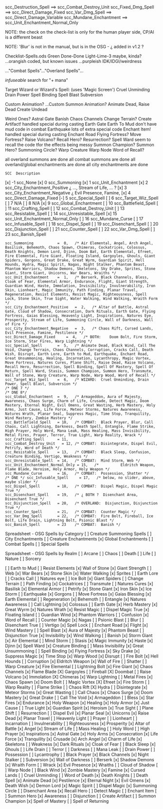 
scc_Destruction_Spell  ==>  scc_Combat_Destroy_Unit
scc_Fixed_Dmg_Spell    ==>  scc_Direct_Damage_Fixed
scc_Var_Dmg_Spell      ==>  scc_Direct_Damage_Variable
scc_Mundane_Enchantment  ==> scc_Unit_Enchantment_Normal_Only


NOTE: the check on the check-list is only for the human player side, CP/AI is a different beast

NOTE: 'Blur' is not in the manual, but is in the OSG - ¿ added in v1.2 ?



Checklist-Spells.ods
Green   Done-Done
Light-Lime-3    maybe, kinda?
...orangish     coded, but known issues
...purpleish    IDK/IDGI/weirdness

..."Combat Spells"..."Overland Spells"...


*infuseable*
search for "+ mana"


Target Wizard or Wizard's Spell:
(uses 'Magic Screen')
    Cruel Unminding
    Drain Power
    Spell Binding
    Spell Blast
    Subversion

Custom Animation? ...Custom Summon Animation?
    Animate Dead, Raise Dead
    Create Undead


Weird Ones?
    Astral Gate
    Banish
    Chaos Channels
    Change Terrain?
    Create Artifact!    handled special during casting
    Earth Gate
    Earth To Mud        don't have mud code in combat
    Earthquake          lots of extra special code
    Enchant Item!       handled special during casting
    Enchant Road
    Flying Fortress?
    Move Fortress?
    Raise Volcano?
    Recall Hero?
    Resurrection?
    Spell Ward          seem to recall the code tfor the effects being messy
    Summon Champion?
    Summon Hero?
    Summoning Circle?
    Warp Creature
    Warp Node
    Word of Recall?


all overland summons are done
all combat summons are done
all overland/global enchantments are done
all city enchantments are done

    SCC  Description
[x]  -1  scc_None
[x]   0  scc_Summoning
[x]   1  scc_Unit_Enchantment
[x]   2  scc_City_Enchantment_Positive       ¿ ..., Stream of Life, ... ?
[x]   3  scc_City_Enchantment_Negative      ¿ Evil Presence, Famine, 
[x]   4  scc_Direct_Damage_Fixed
[-]   5  scc_Special_Spell
[ ]   6  scc_Target_Wiz_Spell
[ ]   7  N/A
[ ]   8  N/A
[x]   9  scc_Global_Enchantment
[ ]  10  scc_Battlefield_Spell
[ ]  11  scc_Crafting_Spell
[ ]  12  scc_Combat_Destroy_Unit
[ ]  13  scc_Resistable_Spell
[ ]  14  scc_Unresistable_Spell
[x]  15  scc_Unit_Enchantment_Normal_Only
[ ]  16  scc_Mundane_Curse
[ ]  17  scc_Infusable_Spell
[ ]  18  scc_Dispel_Spell
[ ]  19  scc_Disenchant_Spell
[ ]  20  scc_Disjunction_Spell
[ ]  21  scc_Counter_Spell
[ ]  22  scc_Var_Dmg_Spell
[ ]  23  scc_Banish_Spell

    scc_Summoning           =  0,   /* Air Elemental, Angel, Arch Angel, Basilisk, Behemoth, Chaos Spawn, Chimeras, Cockatrices, Colossus, Death Knights, Demon Lord, Djinn, Doom Bat, Earth Elemental, Efreet, Fire Elemental, Fire Giant, Floating Island, Gargoyles, Ghouls, Giant Spiders, Gorgons, Great Drake, Great Wyrm, Guardian Spirit, Hell Hounds, Hydra, Magic Spirit, Nagas, Night Stalker, Phantom Beast, Phantom Warriors, Shadow Demons, Skeletons, Sky Drake, Sprites, Stone Giant, Storm Giant, Unicorns, War Bears, Wraiths */
    scc_Unit_Enchantment    =  1,   /* Berserk, Black Channels, Bless, Cloak of Fear, Elemental Armor, Endurance, Flight, Giant Strength, Guardian Wind, Haste, Immolation, Invisibility, Invulnerability, Iron Skin, Lionheart, Magic Immunity, Path Finding, Planar Travel, Regeneration, Resist Elements, Resist Magic, Righteousness, Spell Lock, Stone Skin, True Sight, Water Walking, Wind Walking, Wraith Form */
    scc_City_Enchantment_Positive   =  2,   /* Altar of Battle, Astral Gate, Cloud of Shadow, Consecration, Dark Rituals, Earth Gate, Flying Fortress, Gaias Blessing, Heavenly Light, Inspirations, Natures Eye, Prosperity, Stream of Life, Summoning Circle, Wall of Darkness, Wall of Fire */
    scc_City_Enchantment_Negative   =  3,   /* Chaos Rift, Cursed Lands, Evil Presence, Famine, Pestilence */
    scc_Direct_Damage_Fixed     =  4,   /* BOTH:    Doom Bolt, Fire Storm, Ice Storm, Star Fires, Warp Lightning */
    scc_Special_Spell       =  5,   /* Animate Dead, Black Wind, Call The Void, Change Terrain, Chaos Channels, Corruption, Cracks Call, Death Wish, Disrupt, Earth Lore, Earth to Mud, Earthquake, Enchant Road, Great Unsummoning, Healing, Incarnation, Lycanthropy, Magic Vortex, Move Fortress, Natures Cures, Plane Shift, Raise Dead, Raise Volcano, Recall Hero, Resurrection, Spell Binding, Spell Of Mastery, Spell Of Return, Spell Ward, Stasis, Summon Champion, Summon Hero, Transmute, Wall of Stone, Warp Creature, Warp Node, Warp Wood, Word of Recall */
    scc_Target_Wiz_Spell    =  6,   /* WIZARD:  Cruel Unminding, Drain Power, Spell Blast, Subversion */
    /* DNE 7 */
    /* DNE 8*/
    scc_Global_Enchantment  =  9,   /* Armageddon, Aura of Majesty, Awareness, Chaos Surge, Charm of Life, Crusade, Detect Magic, Doom Mastery, Eternal Night, Evil Omens, Great Wasting, Herb Mastery, Holy Arms, Just Cause, Life Force, Meteor Storms, Natures Awareness, Natures Wrath, Planar Seal, Suppress Magic, Time Stop, Tranquility, Wind Mastery, Zombie Mastery */
    scc_Battlefield_Spell   = 10,   /* COMBAT:  Black Prayer, Blur, Call Chaos, Call Lightning, Darkness, Death Spell, Entangle, Flame Strike, High Prayer, Holy Word, Mana Leak, Mass Healing, Mass Invisibility, Metal Fires, Prayer, Terror, True Light, Warp Reality, Wrack */
    scc_Crafting_Spell      = 11,
    scc_Combat_Destroy_Unit   = 12, /* COMBAT:  Disintegrate, Dispel Evil, Petrify, Word of Death */
    scc_Resistable_Spell    = 13,   /* COMBAT:  Black Sleep, Confusion, Creature Binding, Vertigo, Weakness */
    scc_Unresistable_Spell  = 14,   /* COMBAT:  Mind Storm, Web */
    scc_Unit_Enchantment_Normal_Only = 15,   /*          Eldritch Weapon, Flame Blade, Heroism, Holy Armor, Holy Weapon */
    scc_Mundane_Curse       = 16,   /* COMBAT:  Possession, Shatter */
    /* DNE */ scc_Infusable_Spell     = 17,   /* below, no slider, above, maybe slider */
    scc_Dispel_Spell        = 18,   /* COMBAT:  Dispel Magic, Dispel Magic True */
    scc_Disenchant_Spell    = 19,   /* ¿ BOTH ?  Disenchant Area, Disenchant True */
    scc_Disjunction_Spell   = 20,   /* OVERLAND:  Disjunction, Disjunction True */
    scc_Counter_Spell       = 21,   /* COMBAT:  Counter Magic */
    scc_Var_Dmg_Spell       = 22,   /* COMBAT:  Fire Bolt, Fireball, Ice Bolt, Life Drain, Lightning Bolt, Psionic Blast */
    scc_Banish_Spell        = 23    /* COMBAT:  Banish */


Spreadsheet - OSG Spells by Category
[ ] Creature Summoning Spells
[ ] City Enchantments
[ ] Creature Enchantments
[x] Global Enchantments
[ ] Combat Spells
[ ] Special Spells

Spreadsheet - OSG Spells by Realm
[ ] Arcane
[ ] Chaos
[ ] Death
[ ] Life
[ ] Nature
[ ] Sorcery



[ ] Earth to Mud
[ ] Resist Elements
[x] Wall of Stone
[x] Giant Strength
[ ] Web
[x] War Bears
[x] Stone Skin
[x] Water Walking
[x] Sprites
[ ] Earth Lore
[ ] Cracks Call
[ ] Natures eye
[ ] Ice Bolt
[x] Giant Spiders
[ ] Change Terrain
[ ] Path Finding
[x] Cockatrices
[ ] Transmute
[ ] Natures Cures
[x] Basilisk
[x] Elemental Armor
[ ] Petrify
[x] Stone Giant
[x] Iron Skin
[x] Ice Storm
[ ] Earthquake
[x] Gorgons
[ ] Move Fortress
[x] Gaias Blessing
[x] Earth Elemental
[ ] Regeneration
[x] Behemoth
[ ] Entangle
[x] Natures Awareness
[ ] Call Lightning
[x] Colossus
[ ] Earth Gate
[x] Herb Mastery
[x] Great Wyrm
[x] Natures Wrath
[x] Resist Magic
[ ] Dispel Magic True
[x] Floating Island
[ ] Guardian Wind
[x] Phantom Warriors
[ ] Confusion
[x] Word of Recall
[ ] Counter Magic
[x] Nagas
[ ] Psionic Blast
[ ] Blur
[ ] Disenchant True
[ ] Vertigo
[x] Spell Lock
[ ] Enchant Road
[x] Flight
[x] Wind Mastery
[ ] Spell Blast
[x] Aura of Majesty
[x] Phantom Beast
[ ] Disjunction True
[x] Invisibility
[x] Wind Walking
[ ] Banish
[x] Storm Giant
[x] Air Elemental
[ ] Mind Storm
[ ] Stasis
[x] Magic Immunity
[x] Haste
[x] Djinn
[x] Spell Ward
[x] Creature Binding
[ ] Mass Invisibility
[x] Great Unsummoning
[ ] Spell Binding
[x] Flying Fortress
[x] Sky Drake
[x] Suppress Magic
[x] Time Stop
[x] Warp Wood
[x] Disrupt
[ ] Fire Bolt
[x] Hell Hounds
[ ] Corruption
[x] Eldritch Weapon
[x] Wall of Fire
[ ] Shatter
[ ] Warp Creature
[x] Fire Elemental
[ ] Lightning Bolt
[x] Fire Giant
[x] Chaos Channels
[x] Flame Blade
[X] Gargoyles
[ ] Fireball
[X] Doombat
[ ] Raise Volcano
[x] Immolation
[X] Chimeras
[x] Warp Lightning
[ ] Metal Fires
[x] Chaos Spawn
[x] Doom Bolt
[ ] Magic Vortex
[X] Efreet
[x] Fire Storm
[ ] Warp Reality
[ ] Flame Strike
[ ] Chaos Rift
[X] Hydra
[ ] Disintegrate
[x] Meteor Storms
[x] Great Wasting
[ ] Call Chaos
[x] Chaos Surge
[x] Doom Mastery
[x] Great Drake
[ ] Call The Void
[x] Armageddon
[ ] Bless
[x] Star Fires
[x] Endurance
[x] Holy Weapon
[x] Healing
[x] Holy Armor
[x] Just Cause
[ ] True Light
[x] Guardian Spirit
[x] Heroism
[x] True Sight
[ ] Plane Shift
[ ] Resurrection
[ ] Dispel Evil
[x] Planar Seal
[x] Unicorns
[x] Raise Dead
[x] Planar Travel
[ ] Heavenly Light
[ ] Prayer
[ ] Lionheart
[ ] Incarnation
[ ] Invulnerability
[ ] Righteousness
[x] Prosperity
[x] Altar of Battle
[x] Angel
[x] Stream of Life
[ ] Mass Healing
[ ] Holy Word
[ ] High Prayer
[x] Inspirations
[x] Astral Gate
[x] Holy Arms
[x] Consecration
[x] Life Force
[x] Tranquility
[x] Crusade
[x] Arch Angel
[x] Charm of Life
[x] Skeletons
[ ] Weakness
[x] Dark Rituals
[x] Cloak of Fear
[ ] Black Sleep
[x] Ghouls
[ ] Life Drain
[ ] Terror
[ ] Darkness
[ ] Mana Leak
[ ] Drain Power
[ ] Possession
[ ] Lycantrophy
[ ] Black Prayer
[x] Black Channels
[x] Night Stalker
[ ] Subversion
[x] Wall of Darkness
[ ] Berserk
[x] Shadow Demons
[x] Wraith Form
[ ] Wrack
[x] Evil Presence
[x] Wraiths
[ ] Cloud of Shadow
[ ] Warp Node
[ ] Black Wind
[x] Zombie Mastery
[x] Famine
[x] Cursed Lands
[ ] Cruel Unminding
[ ] Word of Death
[x] Death Knights
[ ] Death Spell
[x] Animate Dead
[x] Pestilence
[x] Eternal Night
[x] Evil Omens
[x] Death Wish
[x] Demon Lord
[x] Magic Spirit
[ ] Dispel Magic
[x] Summoning Circle
[ ] Disenchant Area
[x] Recall Hero
[ ] Detect Magic
[ ] Enchant Item
[ ] Summon Hero
[x] Awareness
[ ] Disjunction
[ ] Create Artifact
[ ] Summon Champion
[x] Spell of Mastery
[ ] Spell of Returning
